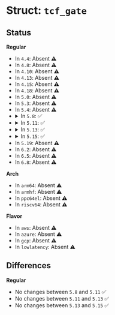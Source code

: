 # Struct: <code>tcf_gate</code>

## Status
<b>Regular</b>
<ul>
<li>
In <code>4.4</code>: Absent ⚠️
</li>
<li>
In <code>4.8</code>: Absent ⚠️
</li>
<li>
In <code>4.10</code>: Absent ⚠️
</li>
<li>
In <code>4.13</code>: Absent ⚠️
</li>
<li>
In <code>4.15</code>: Absent ⚠️
</li>
<li>
In <code>4.18</code>: Absent ⚠️
</li>
<li>
In <code>5.0</code>: Absent ⚠️
</li>
<li>
In <code>5.3</code>: Absent ⚠️
</li>
<li>
In <code>5.4</code>: Absent ⚠️
</li>
<li>
<details>
<summary>In <code>5.8</code>: ✅</summary>

```c
struct tcf_gate {
    struct tc_action common;
    struct tcf_gate_params param;
    u8 current_gate_status;
    ktime_t current_close_time;
    u32 current_entry_octets;
    s32 current_max_octets;
    struct tcfg_gate_entry *next_entry;
    struct hrtimer hitimer;
    enum tk_offsets tk_offset;
};
```
</details>
</li>
<li>
<details>
<summary>In <code>5.11</code>: ✅</summary>

```c
struct tcf_gate {
    struct tc_action common;
    struct tcf_gate_params param;
    u8 current_gate_status;
    ktime_t current_close_time;
    u32 current_entry_octets;
    s32 current_max_octets;
    struct tcfg_gate_entry *next_entry;
    struct hrtimer hitimer;
    enum tk_offsets tk_offset;
};
```
</details>
</li>
<li>
<details>
<summary>In <code>5.13</code>: ✅</summary>

```c
struct tcf_gate {
    struct tc_action common;
    struct tcf_gate_params param;
    u8 current_gate_status;
    ktime_t current_close_time;
    u32 current_entry_octets;
    s32 current_max_octets;
    struct tcfg_gate_entry *next_entry;
    struct hrtimer hitimer;
    enum tk_offsets tk_offset;
};
```
</details>
</li>
<li>
<details>
<summary>In <code>5.15</code>: ✅</summary>

```c
struct tcf_gate {
    struct tc_action common;
    struct tcf_gate_params param;
    u8 current_gate_status;
    ktime_t current_close_time;
    u32 current_entry_octets;
    s32 current_max_octets;
    struct tcfg_gate_entry *next_entry;
    struct hrtimer hitimer;
    enum tk_offsets tk_offset;
};
```
</details>
</li>
<li>
In <code>5.19</code>: Absent ⚠️
</li>
<li>
In <code>6.2</code>: Absent ⚠️
</li>
<li>
In <code>6.5</code>: Absent ⚠️
</li>
<li>
In <code>6.8</code>: Absent ⚠️
</li>
</ul>
<b>Arch</b>
<ul>
<li>
In <code>arm64</code>: Absent ⚠️
</li>
<li>
In <code>armhf</code>: Absent ⚠️
</li>
<li>
In <code>ppc64el</code>: Absent ⚠️
</li>
<li>
In <code>riscv64</code>: Absent ⚠️
</li>
</ul>
<b>Flavor</b>
<ul>
<li>
In <code>aws</code>: Absent ⚠️
</li>
<li>
In <code>azure</code>: Absent ⚠️
</li>
<li>
In <code>gcp</code>: Absent ⚠️
</li>
<li>
In <code>lowlatency</code>: Absent ⚠️
</li>
</ul>

## Differences
<b>Regular</b>
<ul>
<li>
No changes between <code>5.8</code> and <code>5.11</code> ✅
</li>
<li>
No changes between <code>5.11</code> and <code>5.13</code> ✅
</li>
<li>
No changes between <code>5.13</code> and <code>5.15</code> ✅
</li>
</ul>
